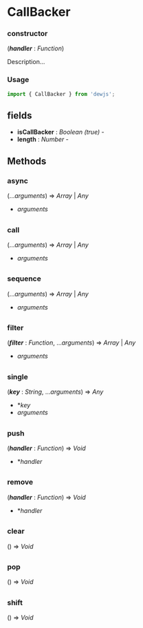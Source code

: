 # CallBacker

### constructor
(***handler*** : *Function*)

Description...

### Usage

```js
import { CallBacker } from 'dewjs';
```

## fields

- **isCallBacker** : *Boolean (true)* -
- **length** : *Number* -

## Methods

### async
(...*arguments*) => *Array* | *Any*

- *arguments*

##
### call
(...*arguments*) => *Array* | *Any*

- *arguments*

##
### sequence
(...*arguments*) => *Array* | *Any*

- *arguments*

##
### filter
(***filter*** : *Function*, ...*arguments*) => *Array* | *Any*

- *arguments*

##
### single
(***key*** : *String*, ...*arguments*) => *Any*

- **key*
- *arguments*

##
### push
(***handler*** : *Function*) => *Void*

- **handler*

##
### remove
(***handler*** : *Function*) => *Void*

- **handler*

##
### clear
() => *Void*

##
### pop
() => *Void*

##
### shift
() => *Void*